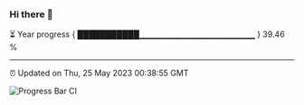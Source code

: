 ### Hi there 👋

⏳ Year progress { ███████████▁▁▁▁▁▁▁▁▁▁▁▁▁▁▁▁▁▁▁ } 39.46 %

---

⏰ Updated on Thu, 25 May 2023 00:38:55 GMT

![Progress Bar CI](https://github.com/Shyam-Makwana/GitHub-Actions-Demo/workflows/Progress%20Bar%20CI/badge.svg)
